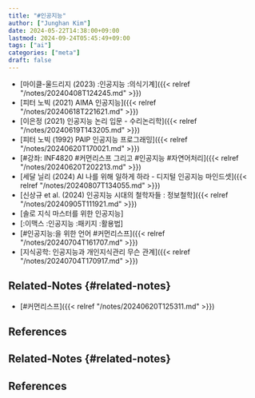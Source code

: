 ```yaml
---
title: "#인공지능"
author: ["Junghan Kim"]
date: 2024-05-22T14:38:00+09:00
lastmod: 2024-09-24T05:45:49+09:00
tags: ["ai"]
categories: ["meta"]
draft: false
---
```


<!--more-->

-   [마이클-울드리지 (2023) :인공지능 :의식기계]({{< relref "/notes/20240408T124245.md" >}})
-   [피터 노빅 (2021) AIMA 인공지능]({{< relref "/notes/20240618T221621.md" >}})
-   [이은정 (2021) 인공지능 논리 입문 - 수리논리학]({{< relref "/notes/20240619T143205.md" >}})
-   [피터 노빅 (1992) PAIP 인공지능 프로그래밍]({{< relref "/notes/20240620T170021.md" >}})
-   [#강좌: INF4820 #커먼리스프 그리고 #인공지능 #자연어처리]({{< relref "/notes/20240620T202213.md" >}})
-   [세달 닐리 (2024) AI 나를 위해 일하게 하라 - 디지털 인공지능 마인드셋]({{< relref "/notes/20240807T134055.md" >}})
-   [신상규 et al. (2024) 인공지능 시대의 철학자들 : 정보철학]({{< relref "/notes/20240905T111921.md" >}})
-   [솔로 지식 마스터를 위한 인공지능]
-   [:이맥스 :인공지능 :패키지 :활용법]
-   [#인공지능:을 위한 언어 #커먼리스프]({{< relref "/notes/20240704T161707.md" >}})
-   [지식공학: 인공지능과 개인지식관리 무슨 관계]({{< relref "/notes/20240704T170917.md" >}})


## Related-Notes {#related-notes}

-   [#커먼리스프]({{< relref "/notes/20240620T125311.md" >}})

## References

<style>.csl-entry{text-indent: -1.5em; margin-left: 1.5em;}</style><div class="csl-bib-body">
</div>


## Related-Notes {#related-notes}

## References

<style>.csl-entry{text-indent: -1.5em; margin-left: 1.5em;}</style><div class="csl-bib-body">
</div>
